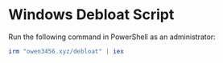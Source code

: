 # Windows Debloat Script

Run the following command in PowerShell as an administrator:

```powershell
irm "owen3456.xyz/debloat" | iex
```